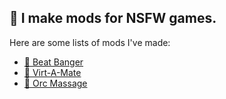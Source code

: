 ## 🔞 I make mods for NSFW games.

Here are some lists of mods I've made:

- [🎵 Beat Banger](https://github.com/stars/Pineapler/lists/beat-banger)
- [👙 Virt-A-Mate](https://github.com/stars/Pineapler/lists/virt-a-mate)
- [🥒 Orc Massage](https://github.com/stars/Pineapler/lists/orc-massage)
